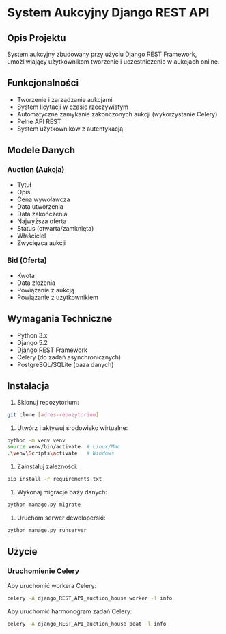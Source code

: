 # System Aukcyjny Django REST API
## Opis Projektu
System aukcyjny zbudowany przy użyciu Django REST Framework, umożliwiający użytkownikom tworzenie i uczestniczenie w aukcjach online.
## Funkcjonalności
- Tworzenie i zarządzanie aukcjami
- System licytacji w czasie rzeczywistym
- Automatyczne zamykanie zakończonych aukcji (wykorzystanie Celery)
- Pełne API REST
- System użytkowników z autentykacją

## Modele Danych
### Auction (Aukcja)
- Tytuł
- Opis
- Cena wywoławcza
- Data utworzenia
- Data zakończenia
- Najwyższa oferta
- Status (otwarta/zamknięta)
- Właściciel
- Zwycięzca aukcji

### Bid (Oferta)
- Kwota
- Data złożenia
- Powiązanie z aukcją
- Powiązanie z użytkownikiem

## Wymagania Techniczne
- Python 3.x
- Django 5.2
- Django REST Framework
- Celery (do zadań asynchronicznych)
- PostgreSQL/SQLite (baza danych)

## Instalacja
1. Sklonuj repozytorium:
``` bash
git clone [adres-repozytorium]
```
1. Utwórz i aktywuj środowisko wirtualne:
``` bash
python -m venv venv
source venv/bin/activate  # Linux/Mac
.\venv\Scripts\activate   # Windows
```
1. Zainstaluj zależności:
``` bash
pip install -r requirements.txt
```
1. Wykonaj migracje bazy danych:
``` bash
python manage.py migrate
```
1. Uruchom serwer deweloperski:
``` bash
python manage.py runserver
```
## Użycie
### Uruchomienie Celery
Aby uruchomić workera Celery:
``` bash
celery -A django_REST_API_auction_house worker -l info
```
Aby uruchomić harmonogram zadań Celery:
``` bash
celery -A django_REST_API_auction_house beat -l info
```
